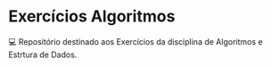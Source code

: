 # Exercícios Algoritmos

💻 Repositório destinado aos Exercícios da disciplina de Algoritmos e Estrtura de Dados.

